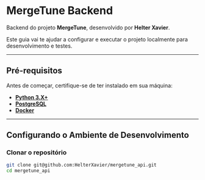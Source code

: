 # MergeTune Backend

Backend do projeto **MergeTune**, desenvolvido por **Helter Xavier**.

Este guia vai te ajudar a configurar e executar o projeto localmente para desenvolvimento e testes.

---

## Pré-requisitos

Antes de começar, certifique-se de ter instalado em sua máquina:

- [**Python 3.X+**](https://www.python.org/downloads/)
- [**PostgreSQL**](https://www.postgresql.org/download/)
- [**Docker**](https://www.docker.com/)

---

## Configurando o Ambiente de Desenvolvimento

### Clonar o repositório

```bash
git clone git@github.com:HelterXavier/mergetune_api.git
cd mergetune_api
```
